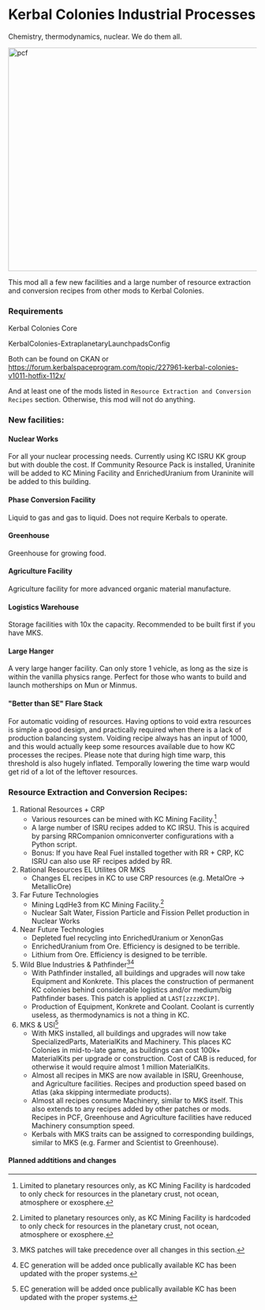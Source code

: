 # Kerbal Colonies Industrial Processes
Chemistry, thermodynamics, nuclear. We do them all.

<img width="668" height="452" alt="pcf" src="https://github.com/user-attachments/assets/d28591f6-6e28-4e31-b9d8-cf6c65a80d4b" />

This mod all a few new facilities and a large number of resource extraction and conversion recipes from other mods to Kerbal Colonies.

### Requirements
Kerbal Colonies Core

KerbalColonies-ExtraplanetaryLaunchpadsConfig

Both can be found on CKAN or https://forum.kerbalspaceprogram.com/topic/227961-kerbal-colonies-v1011-hotfix-112x/

And at least one of the mods listed in ```Resource Extraction and Conversion Recipes``` section. Otherwise, this mod will not do anything.

### New facilities:
#### Nuclear Works
  For all your nuclear processing needs. Currently using KC ISRU KK group but with double the cost. If Community Resource Pack is installed, Uraninite will be added to KC Mining Facility and EnrichedUranium from Uraninite will be added to this building.
#### Phase Conversion Facility
  Liquid to gas and gas to liquid. Does not require Kerbals to operate.
#### Greenhouse
  Greenhouse for growing food.
#### Agriculture Facility
  Agriculture facility for more advanced organic material manufacture.
#### Logistics Warehouse
  Storage facilities with 10x the capacity. Recommended to be built first if you have MKS.
#### Large Hanger
  A very large hanger facility. Can only store 1 vehicle, as long as the size is within the vanilla physics range. Perfect for those who wants to build and launch motherships on Mun or Minmus.
#### "Better than SE" Flare Stack
  For automatic voiding of resources. Having options to void extra resources is simple a good design, and practically required when there is a lack of production balancing system. Voiding recipe always has an input of 1000, and this would actually keep some resources available due to how KC processes the recipes. Please note that during high time warp, this threshold is also hugely inflated. Temporally lowering the time warp would get rid of a lot of the leftover resources.

### Resource Extraction and Conversion Recipes:
1. Rational Resources + CRP
   * Various resources can be mined with KC Mining Facility.[^1]
   * A large number of ISRU recipes added to KC IRSU. This is acquired by parsing RRCompanion omniconverter configurations with a Python script.
   * Bonus: If you have Real Fuel installed together with RR + CRP, KC ISRU can also use RF recipes added by RR.
2. Rational Resources EL Utilites OR MKS
   * Changes EL recipes in KC to use CRP resources (e.g. MetalOre -> MetallicOre)
3. Far Future Technologies
   * Mining LqdHe3 from KC Mining Facility.[^1]
   * Nuclear Salt Water, Fission Particle and Fission Pellet production in Nuclear Works
4. Near Future Technologies
   * Depleted fuel recycling into EnrichedUranium or XenonGas
   * EnrichedUranium from Ore. Efficiency is designed to be terrible.
   * Lithium from Ore. Efficiency is designed to be terrible.
5. Wild Blue Industries & Pathfinder[^2][^3]
   * With Pathfinder installed, all buildings and upgrades will now take Equipment and Konkrete. This places the construction of permanent KC colonies behind considerable logistics and/or medium/big Pathfinder bases. This patch is applied at ```LAST[zzzzKCIP]```.
   * Production of Equipment, Konkrete and Coolant. Coolant is currently useless, as thermodynamics is not a thing in KC.
6. MKS & USI[^3]
   * With MKS installed, all buildings and upgrades will now take SpecializedParts, MaterialKits and Machinery. This places KC Colonies in mid-to-late game, as buildings can cost 100k+ MaterialKits per upgrade or construction. Cost of CAB is reduced, for otherwise it would require almost 1 million MaterialKits.
   * Almost all recipes in MKS are now available in ISRU, Greenhouse, and Agriculture facilities. Recipes and production speed based on Atlas (aka skipping intermediate products).
   * Almost all recipes consume Machinery, similar to MKS itself. This also extends to any recipes added by other patches or mods. Recipes in PCF, Greenhouse and Agriculture facilities have reduced Machinery consumption speed.
   * Kerbals with MKS traits can be assigned to corresponding buildings, similar to MKS (e.g. Farmer and Scientist to Greenhouse).
#### Planned addtitions and changes

[^1]: Limited to planetary resources only, as KC Mining Facility is hardcoded to only check for resources in the planetary crust, not ocean, atmosphere or exosphere.
[^2]: MKS patches will take precedence over all changes in this section.
[^3]: EC generation will be added once publically available KC has been updated with the proper systems.
